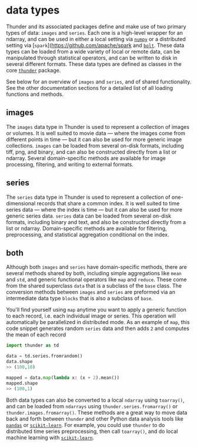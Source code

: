 # data types

Thunder and its associated packages define and make use of two primary types of data: `images` and `series`. Each one is a high-level wrapper for an ndarray, and can be used in either a local setting via [`numpy`](https://github.com/numpy/numpy) or a distributed setting via [`spark`](https://github.com/apache/spark and [`bolt`](https://github.com/bolt-project/bolt). These data types can be loaded from a wide variety of local or remote data, can be manipulated through statistical operators, and can be written to disk in several different formats. These data types are defined as classes in the core [`thunder`](https://github.com/thunder-project/thunder) package. 

See below for an overview of `images` and `series`, and of shared functionality. See the other documentation sections for a detailed list of all loading functions and methods.

## images

The `images` data type in Thunder is used to represent a collection of images or volumes. It is well suited to movie data — where the images come from different points in time — but it can also be used for more generic image collections. `images` can be loaded from several on-disk formats, including tiff, png, and binary, and can also be constructed directly from a list or ndarray. Several domain-specific methods are available for image processing, filtering, and writing to external formats.

## series

The `series` data type in Thunder is used to represent a collection of one-dimensional records that share a common index. It is well suited to time series data — where the index is time — but it can also be used for more generic series data. `series` data can be loaded from several on-disk formats, including binary and text, and  also be constructed directly from a list or ndarray. Domain-specific methods are available for filtering, preprocessing, and statistical aggregation conditional on the index.

## both

Although both `images` and `series` have domain-specific methods, there are several methods shared by both, including simple aggregations like `mean` and `std`, and generic functional operators like `map` and `reduce`. These come from the shared superclass `data` that is a subclass of the `base` class. The conversion methods between `images` and `series` are preformed via an intermediate data type `blocks` that is also a subclass of `base`.

You'll find yourself using `map` anytime you want to apply a generic function to each record, i.e. each individual image or series. This operation will automatically be parallelized in distributed mode. As an example of `map`, this code snippet generates random `series` data and then adds `2` and computes the mean of each record

```python
import thunder as td

data = td.series.fromrandom()
data.shape
>> (100,10)

mapped = data.map(lambda x: (x + 2).mean())
mapped.shape
>> (100,1)
```

Both data types can also be converted to a local `ndarray` using `toarray()`, and can be loaded from `ndarrays` using `thunder.series.fromarray()` or `thunder.images.fromarray()`. These methods are a great way to move data back and forth between `thunder` and other Python data analysis tools like [`pandas`](https://github.com/pydata/pandas) or [`scikit-learn`](https://github.com/scikit-learn/scikit-learn). For example, you could use `thunder` to do distributed time series preprocessing, then call `toarray()`, and do local machine learning with [`scikit-learn`](https://github.com/scikit-learn/scikit-learn).
